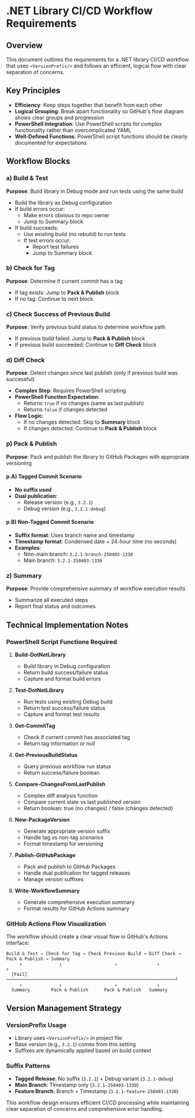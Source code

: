 # .NET Library CI/CD Workflow Requirements

## Overview
This document outlines the requirements for a .NET library CI/CD workflow that uses `<VersionPrefix/>` and follows an efficient, logical flow with clear separation of concerns.

## Key Principles
- **Efficiency**: Keep steps together that benefit from each other
- **Logical Grouping**: Break apart functionality so GitHub's flow diagram shows clear groups and progression
- **PowerShell Integration**: Use PowerShell scripts for complex functionality rather than overcomplicated YAML
- **Well-Defined Functions**: PowerShell script functions should be clearly documented for expectations

## Workflow Blocks

### a) Build & Test
**Purpose**: Build library in Debug mode and run tests using the same build
- Build the library as Debug configuration
- If build errors occur:
  - Make errors obvious to repo owner
  - Jump to Summary block
- If build succeeds:
  - Use existing build (no rebuild) to run tests
  - If test errors occur:
    - Report test failures
    - Jump to Summary block

### b) Check for Tag
**Purpose**: Determine if current commit has a tag
- If tag exists: Jump to **Pack & Publish** block
- If no tag: Continue to next block

### c) Check Success of Previous Build
**Purpose**: Verify previous build status to determine workflow path
- If previous build failed: Jump to **Pack & Publish** block
- If previous build succeeded: Continue to **Diff Check** block

### d) Diff Check
**Purpose**: Detect changes since last publish (only if previous build was successful)
- **Complex Step**: Requires PowerShell scripting
- **PowerShell Function Expectation**:
  - Returns `true` if no changes (same as last publish)
  - Returns `false` if changes detected
- **Flow Logic**:
  - If no changes detected: Skip to **Summary** block
  - If changes detected: Continue to **Pack & Publish** block

### p) Pack & Publish
**Purpose**: Pack and publish the library to GitHub Packages with appropriate versioning

#### p.A) Tagged Commit Scenario
- **No suffix used**
- **Dual publication**:
  - Release version (e.g., `3.2.1`)
  - Debug version (e.g., `3.2.1-debug`)

#### p.B) Non-Tagged Commit Scenario
- **Suffix format**: Uses branch name and timestamp
- **Timestamp format**: Condensed date + 24-hour time (no seconds)
- **Examples**:
  - Non-main branch: `3.2.1-branch-250403-1330`
  - Main branch: `3.2.1-250403-1330`

### z) Summary
**Purpose**: Provide comprehensive summary of workflow execution results
- Summarize all executed steps
- Report final status and outcomes

## Technical Implementation Notes

### PowerShell Script Functions Required

1. **Build-DotNetLibrary**
   - Build library in Debug configuration
   - Return build success/failure status
   - Capture and format build errors

2. **Test-DotNetLibrary**
   - Run tests using existing Debug build
   - Return test success/failure status
   - Capture and format test results

3. **Get-CommitTag**
   - Check if current commit has associated tag
   - Return tag information or null

4. **Get-PreviousBuildStatus**
   - Query previous workflow run status
   - Return success/failure boolean

5. **Compare-ChangesFromLastPublish**
   - Complex diff analysis function
   - Compare current state vs last published version
   - Return boolean: true (no changes) / false (changes detected)

6. **New-PackageVersion**
   - Generate appropriate version suffix
   - Handle tag vs non-tag scenarios
   - Format timestamp for versioning

7. **Publish-GitHubPackage**
   - Pack and publish to GitHub Packages
   - Handle dual publication for tagged releases
   - Manage version suffixes

8. **Write-WorkflowSummary**
   - Generate comprehensive execution summary
   - Format results for GitHub Actions summary

### GitHub Actions Flow Visualization
The workflow should create a clear visual flow in GitHub's Actions interface:
```
Build & Test → Check for Tag → Check Previous Build → Diff Check → Pack & Publish → Summary
     ↓              ↓                    ↓               ↓              ↑
  [Fail] ────────────────────────────────────────────────────────────────┘
     ↓              ↓                    ↓               ↓
  Summary        Pack & Publish      Pack & Publish   Summary
```

## Version Management Strategy

### VersionPrefix Usage
- Library uses `<VersionPrefix/>` in project file
- Base version (e.g., `3.2.1`) comes from this setting
- Suffixes are dynamically applied based on build context

### Suffix Patterns
- **Tagged Release**: No suffix (`3.2.1`) + Debug variant (`3.2.1-debug`)
- **Main Branch**: Timestamp only (`3.2.1-250403-1330`)
- **Feature Branch**: Branch + Timestamp (`3.2.1-feature-250403-1330`)

This workflow design ensures efficient CI/CD processing while maintaining clear separation of concerns and comprehensive error handling.

